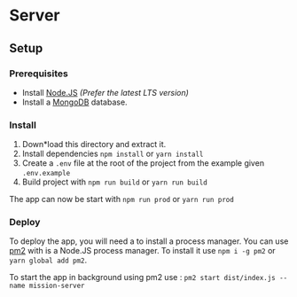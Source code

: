 # Server

## Setup

### Prerequisites

- Install [Node.JS](https://nodejs.org/fr/download) _(Prefer the latest LTS version)_
- Install a [MongoDB](https://www.mongodb.com/fr-fr) database.

### Install

1. Down*load this directory and extract it.
2. Install dependencies `npm install` or `yarn install`
3. Create a `.env` file at the root of the project from the example given `.env.example`
4. Build project with `npm run build` or `yarn run build`

The app can now be start with `npm run prod` or `yarn run prod`

### Deploy

To deploy the app, you will need a to install a process manager. You can use [pm2](https://pm2.keymetrics.io/) with is a Node.JS process manager.
To install it use `npm i -g pm2` or `yarn global add pm2`.

To start the app in background using pm2 use : `pm2 start dist/index.js --name mission-server`
